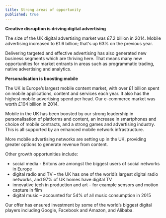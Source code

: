 ```yaml
---
title: Strong areas of opportunity
published: true
--- 
```

**Creative disruption is driving digital advertising**

The size of the UK digital advertising market was £7.2 billion in 2014. Mobile advertising increased to £1.6 billion; that's up 63% on the previous year. 

Delivering targeted and effective advertising has also generated new business segments which are thriving here. That means many new opportunities for market entrants in areas such as programmatic trading, native advertising and analytics.

**Personalisation is boosting mobile**

The UK is Europe’s largest mobile content market, with over £1 billion spent on mobile applications, content and services each year.  It also has the highest mobile advertising spend per head. Our e-commerce market was worth £104 billion in 2014. 

Mobile in the UK has been boosted by our strong leadership in personalisation of platforms and content, an increase in smartphones and choice of mobile contracts, and a strong games and advertising industry. This is all supported by an enhanced mobile network infrastructure.

More mobile advertising networks are setting up in the UK, providing greater options to generate revenue from content.

Other growth opportunities include: 
- social media - Britons are amongst the biggest users of social networks in Europe
- digital radio and TV – the UK has one of the world’s largest digital radio networks, and 97% of UK homes have digital TV
- innovative tech in production and art – for example sensors and motion capture in film
- digital music – accounted for 54% of all music consumption in 2015 

Our offer has ensured investment by some of the world’s biggest digital players including Google, Facebook and Amazon, and Alibaba.
